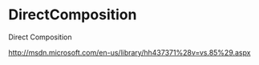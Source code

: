 DirectComposition
=================

Direct Composition

http://msdn.microsoft.com/en-us/library/hh437371%28v=vs.85%29.aspx
